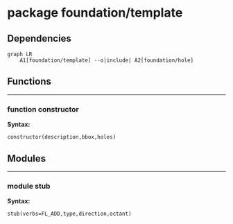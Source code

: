# package foundation/template


## Dependencies

```mermaid
graph LR
    A1[foundation/template] --o|include| A2[foundation/hole]
```

## Functions


---

### function constructor

__Syntax:__

    constructor(description,bbox,holes)

## Modules


---

### module stub

__Syntax:__

    stub(verbs=FL_ADD,type,direction,octant)

